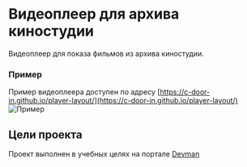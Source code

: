 # Видеоплеер для архива киностудии
 Видеоплеер для показа фильмов из архива киностудии.
 
### Пример
Пример видеоплеера доступен по адресу [https://c-door-in.github.io/player-layout/](https://c-door-in.github.io/player-layout/)
![Пример](https://github.com/c-Door-in/player-layout/blob/main/preview.gif?raw=true)

## Цели проекта
Проект выполнен в учебных целях на портале [Devman](https://devman.org)

